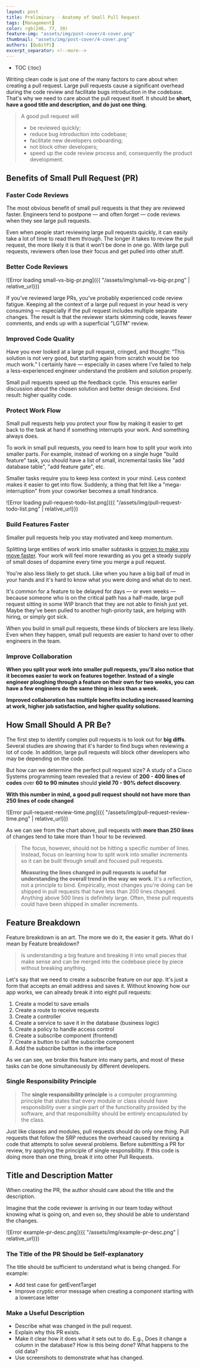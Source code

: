 ```yaml
---
layout: post
title: Preliminary - Anatomy of Small Pull Request
tags: [Management]
color: rgb(246, 77, 39)
feature-img: "assets/img/post-cover/4-cover.png"
thumbnail: "assets/img/post-cover/4-cover.png"
authors: [QubitPi]
excerpt_separator: <!--more-->
---
```


<!--more-->

* TOC
{:toc}

Writing clean code is just one of the many factors to care about when creating a pull request. Large pull requests cause
a significant overhead during the code review and facilitate bugs introduction in the codebase. That's why we need to
care about the pull request itself. It should be **short, have a good title and description, and do just one thing**.

> A good pull request will
>
> * be reviewed quickly;
> * reduce bug introduction into codebase;
> * facilitate new developers onboarding;
> * not block other developers;
> * speed up the code review process and, consequently the product development.


Benefits of Small Pull Request (PR)
-----------------------------------

### Faster Code Reviews

The most obvious benefit of small pull requests is that they are reviewed faster. Engineers tend to postpone — and often 
forget — code reviews when they see large pull requests.

Even when people start reviewing large pull requests quickly, it can easily take a lot of time to read them through. The 
longer it takes to review the pull request, the more likely it is that it won’t be done in one go. With large pull 
requests, reviewers often lose their focus and get pulled into other stuff.

### Better Code Reviews

![Error loading small-vs-big-pr.png]({{ "/assets/img/small-vs-big-pr.png" | relative_url}})

If you've reviewed large PRs, you’ve probably experienced code review fatigue. Keeping all the context of a large pull 
request in your head is very consuming — especially if the pull request includes multiple separate changes. The result
is that the reviewer starts skimming code, leaves fewer comments, and ends up with a superficial "LGTM" review.

### Improved Code Quality

Have you ever looked at a large pull request, cringed, and thought: “This solution is not very good, but starting again 
from scratch would be too much work.” I certainly have — especially in cases where I’ve failed to help a
less-experienced engineer understand the problem and solution properly.

Small pull requests speed up the feedback cycle. This ensures earlier discussion about the chosen solution and better 
design decisions. End result: higher quality code.

### Protect Work Flow

Small pull requests help you protect your flow by making it easier to get back to the task at hand if something
interrupts your work. And something always does.

To work in small pull requests, you need to learn how to split your work into smaller parts. For example, instead of 
working on a single huge "build feature" task, you should have a list of small, incremental tasks like "add database 
table", "add feature gate", etc.

Smaller tasks require you to keep less context in your mind. Less context makes it easier to get into flow. Suddenly, a 
thing that felt like a "mega-interruption" from your coworker becomes a small hindrance.

![Error loading pull-request-todo-list.png]({{ "/assets/img/pull-request-todo-list.png" | relative_url}})

### Build Features Faster

Smaller pull requests help you stay motivated and keep momentum.

Splitting large entities of work into smaller subtasks is
[proven to make you move faster](https://www.researchgate.net/publication/232501090_A_Theory_of_Goal_Setting_Task_Performance).
Your work will feel more rewarding as you get a steady supply of small doses of dopamine every time you merge a pull 
request.

You're also less likely to get stuck. Like when you have a big ball of mud in your hands and it's hard to know what you 
were doing and what do to next.

It's common for a feature to be delayed for days — or even weeks — because someone who is on the critical path has a 
half-made, large pull request sitting in some WIP branch that they are not able to finish just yet. Maybe they've been 
pulled to another high-priority task, are helping with hiring, or simply got sick.

When you build in small pull requests, these kinds of blockers are less likely. Even when they happen, small pull
requests are easier to hand over to other engineers in the team.

### Improve Collaboration

**When you split your work into smaller pull requests, you’ll also notice that it becomes easier to work on features 
together. Instead of a single engineer ploughing through a feature on their own for two weeks, you can have a few 
engineers do the same thing in less than a week.**

**Improved collaboration has multiple benefits including increased learning at work, higher job satisfaction, and higher 
quality solutions.**

How Small Should A PR Be?
-------------------------

The first step to identify complex pull requests is to look out for **big diffs**. Several studies are showing that it's 
harder to find bugs when reviewing a lot of code. In addition, large pull requests will block other developers who may 
be depending on the code.

But how can we determine the perfect pull request size? A study of a Cisco Systems programming team revealed that a
review of **200 - 400 lines of codes** over **60 to 90 minutes** should **yield 70 - 90% defect discovery**.

**With this number in mind, a good pull request should not have more than 250 lines of code changed**

![Error pull-request-review-time.png]({{ "/assets/img/pull-request-review-time.png" | relative_url}})

As we can see from the chart above, pull requests with **more than 250 lines** of changes tend to take more than 1 hour
to be reviewed.

> The focus, however, should not be hitting a specific number of lines. Instead, focus on learning how to split work
> into smaller increments so it can be built through small and focused pull requests.
> 
> **Measuring the lines changed in pull requests is useful for understanding the overall trend in the way we work**.
> It's a reflection, not a principle to bind. Empirically, most changes you're doing can be shipped in pull requests
> that have less than 200 lines changed. Anything above 500 lines is definitely large. Often, these pull requests could 
> have been shipped in smaller increments.

Feature Breakdown
-----------------

Feature breakdown is an art. The more we do it, the easier it gets. What do I mean by Feature breakdown?

> Is understanding a big feature and breaking it into small pieces that make sense and can be merged into the codebase 
> piece by piece without breaking anything.

Let's say that we need to create a subscribe feature on our app. It's just a form that accepts an email address and
saves it. Without knowing how our app works, we can already break it into eight pull requests:

1. Create a model to save emails
2. Create a route to receive requests
3. Create a controller
4. Create a service to save it in the database (business logic)
5. Create a policy to handle access control
6. Create a subscribe component (frontend)
7. Create a button to call the subscribe component
8. Add the subscribe button in the interface

As we can see, we broke this feature into many parts, and most of these tasks can be done simultaneously by different 
developers.

### Single Responsibility Principle

> The **single responsibility principle** is a computer programming principle that states that every module or class
> should have responsibility over a single part of the functionality provided by the software, and that responsibility 
> should be entirely encapsulated by the class.

Just like classes and modules, pull requests should do only one thing. Pull requests that follow the SRP reduces the 
overhead caused by revising a code that attempts to solve several problems. Before submitting a PR for review, try
applying the principle of single responsibility. If this code is doing more than one thing, break it into other Pull 
Requests.

Title and Description Matter
----------------------------

When creating the PR, the author should care about the title and the description.

Imagine that the code reviewer is arriving in our team today without knowing what is going on, and even so, they should
be able to understand the changes.

![Error example-pr-desc.png]({{ "/assets/img/example-pr-desc.png" | relative_url}})

### The Title of the PR Should be Self-explanatory

The title should be sufficient to understand what is being changed. For example: 

* Add test case for getEventTarget
* Improve cryptic error message when creating a component starting with a lowercase letter

### Make a Useful Description

* Describe what was changed in the pull request.
* Explain why this PR exists.
* Make it clear how it does what it sets out to do. E.g., Does it change a column in the database? How is this being
  done? What happens to the old data?
* Use screenshots to demonstrate what has changed.
